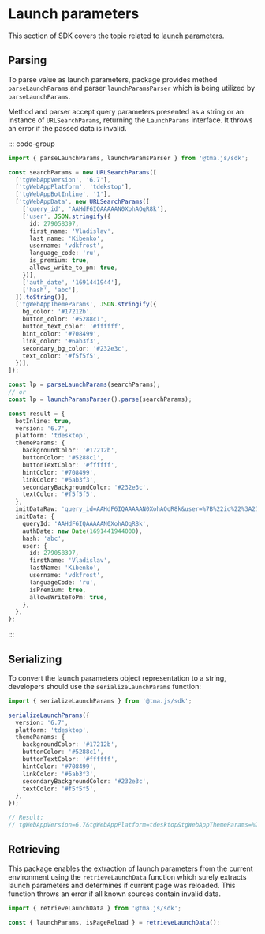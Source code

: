 # Launch parameters

This section of SDK covers the topic related
to [launch parameters](../../../platform/launch-parameters/common-information.md).

## Parsing

To parse value as launch parameters, package provides method `parseLaunchParams` and parser
`launchParamsParser` which is being utilized by `parseLaunchParams`.

Method and parser accept query parameters presented as a string or an instance of `URLSearchParams`,
returning the `LaunchParams` interface. It throws an error if the passed data is invalid.

::: code-group

```typescript [Usage example]
import { parseLaunchParams, launchParamsParser } from '@tma.js/sdk';

const searchParams = new URLSearchParams([
  ['tgWebAppVersion', '6.7'],
  ['tgWebAppPlatform', 'tdekstop'],
  ['tgWebAppBotInline', '1'],
  ['tgWebAppData', new URLSearchParams([
    ['query_id', 'AAHdF6IQAAAAAN0XohAOqR8k'],
    ['user', JSON.stringify({
      id: 279058397,
      first_name: 'Vladislav',
      last_name: 'Kibenko',
      username: 'vdkfrost',
      language_code: 'ru',
      is_premium: true,
      allows_write_to_pm: true,
    })],
    ['auth_date', '1691441944'],
    ['hash', 'abc'],
  ]).toString()],
  ['tgWebAppThemeParams', JSON.stringify({
    bg_color: '#17212b',
    button_color: '#5288c1',
    button_text_color: '#ffffff',
    hint_color: '#708499',
    link_color: '#6ab3f3',
    secondary_bg_color: '#232e3c',
    text_color: '#f5f5f5',
  })],
]);

const lp = parseLaunchParams(searchParams);
// or
const lp = launchParamsParser().parse(searchParams);
```

```typescript [Expected result]
const result = {
  botInline: true,
  version: '6.7',
  platform: 'tdesktop',
  themeParams: {
    backgroundColor: '#17212b',
    buttonColor: '#5288c1',
    buttonTextColor: '#ffffff',
    hintColor: '#708499',
    linkColor: '#6ab3f3',
    secondaryBackgroundColor: '#232e3c',
    textColor: '#f5f5f5',
  },
  initDataRaw: 'query_id=AAHdF6IQAAAAAN0XohAOqR8k&user=%7B%22id%22%3A279058397%2C%22first_name%22%3A%22Vladislav%22%2C%22last_name%22%3A%22Kibenko%22%2C%22username%22%3A%22vdkfrost%22%2C%22language_code%22%3A%22ru%22%2C%22is_premium%22%3Atrue%2C%22allows_write_to_pm%22%3Atrue%7D&auth_date=1691441944&hash=abc',
  initData: {
    queryId: 'AAHdF6IQAAAAAN0XohAOqR8k',
    authDate: new Date(1691441944000),
    hash: 'abc',
    user: {
      id: 279058397,
      firstName: 'Vladislav',
      lastName: 'Kibenko',
      username: 'vdkfrost',
      languageCode: 'ru',
      isPremium: true,
      allowsWriteToPm: true,
    },
  },
};
```

:::

## Serializing

To convert the launch parameters object representation to a string, developers should use
the `serializeLaunchParams` function:

```typescript
import { serializeLaunchParams } from '@tma.js/sdk';

serializeLaunchParams({
  version: '6.7',
  platform: 'tdesktop',
  themeParams: {
    backgroundColor: '#17212b',
    buttonColor: '#5288c1',
    buttonTextColor: '#ffffff',
    hintColor: '#708499',
    linkColor: '#6ab3f3',
    secondaryBackgroundColor: '#232e3c',
    textColor: '#f5f5f5',
  },
});

// Result:
// tgWebAppVersion=6.7&tgWebAppPlatform=tdesktop&tgWebAppThemeParams=%7B%22bg_color%22%3A%22%2317212b%22%2C%22button_color%22%3A%22%235288c1%22%2C%22button_text_color%22%3A%22%23ffffff%22%2C%22hint_color%22%3A%22%23708499%22%2C%22link_color%22%3A%22%236ab3f3%22%2C%22secondary_bg_color%22%3A%22%23232e3c%22%2C%22text_color%22%3A%22%23f5f5f5%22%7D
```

## Retrieving

This package enables the extraction of launch parameters from the current environment using
the `retrieveLaunchData` function which surely extracts launch parameters and determines if current
page was reloaded. This function throws an error if all known sources contain invalid data.

```typescript
import { retrieveLaunchData } from '@tma.js/sdk';

const { launchParams, isPageReload } = retrieveLaunchData();
```
